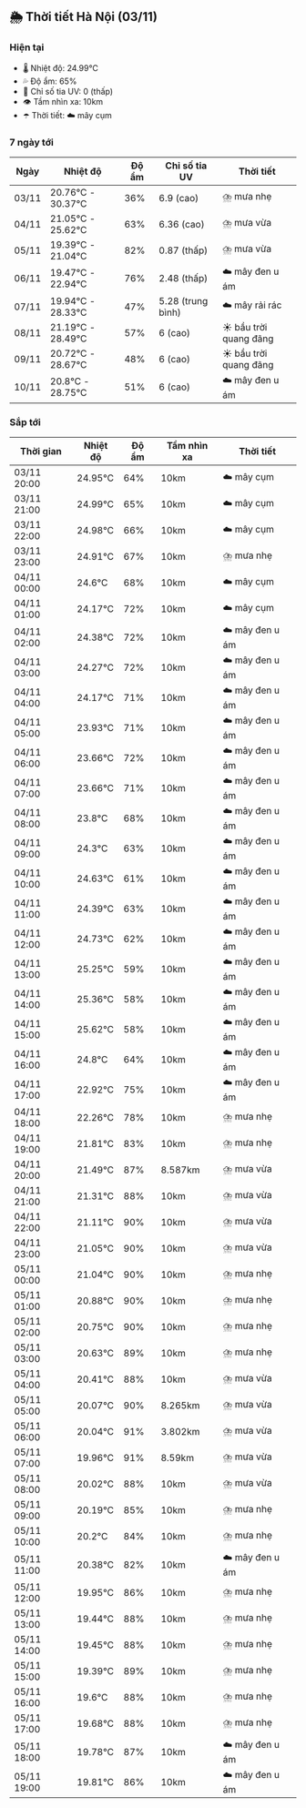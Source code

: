 ## 🌦️ Thời tiết Hà Nội (03/11)

### Hiện tại

- 🌡️ Nhiệt độ: 24.99℃
- 💦 Độ ẩm: 65%
- 🌟 Chỉ số tia UV: 0 (thấp)
- 👁️ Tầm nhìn xa: 10km
- ☂️ Thời tiết: ☁️ mây cụm

### 7 ngày tới

| Ngày | Nhiệt độ | Độ ẩm | Chỉ số tia UV | Thời tiết |
| --- | --- | --- | --- | --- |
| 03/11 | 20.76℃ - 30.37℃ | 36% | 6.9 (cao) | ⛈️ mưa nhẹ |
| 04/11 | 21.05℃ - 25.62℃ | 63% | 6.36 (cao) | ⛈️ mưa vừa |
| 05/11 | 19.39℃ - 21.04℃ | 82% | 0.87 (thấp) | ⛈️ mưa vừa |
| 06/11 | 19.47℃ - 22.94℃ | 76% | 2.48 (thấp) | ☁️ mây đen u ám |
| 07/11 | 19.94℃ - 28.33℃ | 47% | 5.28 (trung bình) | ☁️ mây rải rác |
| 08/11 | 21.19℃ - 28.49℃ | 57% | 6 (cao) | ☀️ bầu trời quang đãng |
| 09/11 | 20.72℃ - 28.67℃ | 48% | 6 (cao) | ☀️ bầu trời quang đãng |
| 10/11 | 20.8℃ - 28.75℃ | 51% | 6 (cao) | ☁️ mây đen u ám |

### Sắp tới

| Thời gian | Nhiệt độ | Độ ẩm | Tầm nhìn xa | Thời tiết |
| --- | --- | --- | --- | --- |
| 03/11 20:00 | 24.95℃ | 64% | 10km | ☁️ mây cụm |
| 03/11 21:00 | 24.99℃ | 65% | 10km | ☁️ mây cụm |
| 03/11 22:00 | 24.98℃ | 66% | 10km | ☁️ mây cụm |
| 03/11 23:00 | 24.91℃ | 67% | 10km | ⛈️ mưa nhẹ |
| 04/11 00:00 | 24.6℃ | 68% | 10km | ☁️ mây cụm |
| 04/11 01:00 | 24.17℃ | 72% | 10km | ☁️ mây cụm |
| 04/11 02:00 | 24.38℃ | 72% | 10km | ☁️ mây đen u ám |
| 04/11 03:00 | 24.27℃ | 72% | 10km | ☁️ mây đen u ám |
| 04/11 04:00 | 24.17℃ | 71% | 10km | ☁️ mây đen u ám |
| 04/11 05:00 | 23.93℃ | 71% | 10km | ☁️ mây đen u ám |
| 04/11 06:00 | 23.66℃ | 72% | 10km | ☁️ mây đen u ám |
| 04/11 07:00 | 23.66℃ | 71% | 10km | ☁️ mây đen u ám |
| 04/11 08:00 | 23.8℃ | 68% | 10km | ☁️ mây đen u ám |
| 04/11 09:00 | 24.3℃ | 63% | 10km | ☁️ mây đen u ám |
| 04/11 10:00 | 24.63℃ | 61% | 10km | ☁️ mây đen u ám |
| 04/11 11:00 | 24.39℃ | 63% | 10km | ☁️ mây đen u ám |
| 04/11 12:00 | 24.73℃ | 62% | 10km | ☁️ mây đen u ám |
| 04/11 13:00 | 25.25℃ | 59% | 10km | ☁️ mây đen u ám |
| 04/11 14:00 | 25.36℃ | 58% | 10km | ☁️ mây đen u ám |
| 04/11 15:00 | 25.62℃ | 58% | 10km | ☁️ mây đen u ám |
| 04/11 16:00 | 24.8℃ | 64% | 10km | ☁️ mây đen u ám |
| 04/11 17:00 | 22.92℃ | 75% | 10km | ☁️ mây đen u ám |
| 04/11 18:00 | 22.26℃ | 78% | 10km | ⛈️ mưa nhẹ |
| 04/11 19:00 | 21.81℃ | 83% | 10km | ⛈️ mưa nhẹ |
| 04/11 20:00 | 21.49℃ | 87% | 8.587km | ⛈️ mưa vừa |
| 04/11 21:00 | 21.31℃ | 88% | 10km | ⛈️ mưa vừa |
| 04/11 22:00 | 21.11℃ | 90% | 10km | ⛈️ mưa vừa |
| 04/11 23:00 | 21.05℃ | 90% | 10km | ⛈️ mưa vừa |
| 05/11 00:00 | 21.04℃ | 90% | 10km | ⛈️ mưa nhẹ |
| 05/11 01:00 | 20.88℃ | 90% | 10km | ⛈️ mưa nhẹ |
| 05/11 02:00 | 20.75℃ | 90% | 10km | ⛈️ mưa nhẹ |
| 05/11 03:00 | 20.63℃ | 89% | 10km | ⛈️ mưa nhẹ |
| 05/11 04:00 | 20.41℃ | 88% | 10km | ⛈️ mưa vừa |
| 05/11 05:00 | 20.07℃ | 90% | 8.265km | ⛈️ mưa vừa |
| 05/11 06:00 | 20.04℃ | 91% | 3.802km | ⛈️ mưa vừa |
| 05/11 07:00 | 19.96℃ | 91% | 8.59km | ⛈️ mưa vừa |
| 05/11 08:00 | 20.02℃ | 88% | 10km | ⛈️ mưa vừa |
| 05/11 09:00 | 20.19℃ | 85% | 10km | ⛈️ mưa nhẹ |
| 05/11 10:00 | 20.2℃ | 84% | 10km | ⛈️ mưa nhẹ |
| 05/11 11:00 | 20.38℃ | 82% | 10km | ☁️ mây đen u ám |
| 05/11 12:00 | 19.95℃ | 86% | 10km | ⛈️ mưa nhẹ |
| 05/11 13:00 | 19.44℃ | 88% | 10km | ⛈️ mưa nhẹ |
| 05/11 14:00 | 19.45℃ | 88% | 10km | ⛈️ mưa nhẹ |
| 05/11 15:00 | 19.39℃ | 89% | 10km | ⛈️ mưa nhẹ |
| 05/11 16:00 | 19.6℃ | 88% | 10km | ⛈️ mưa nhẹ |
| 05/11 17:00 | 19.68℃ | 88% | 10km | ⛈️ mưa nhẹ |
| 05/11 18:00 | 19.78℃ | 87% | 10km | ☁️ mây đen u ám |
| 05/11 19:00 | 19.81℃ | 86% | 10km | ☁️ mây đen u ám |
